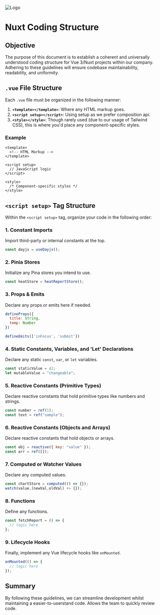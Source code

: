 
![Logo](https://images.squarespace-cdn.com/content/v1/5f29938650d18d61c97cc759/8fbe887d-3e80-454d-adbe-fb2d5e4b3df9/SmartWorkPlusLogo%28White%29%28NoSubtitle%29.png?format=110w)


# Nuxt Coding Structure

## Objective
The purpose of this document is to establish a coherent and universally understood coding structure for Vue 3/Nuxt projects within our company. Adhering to these guidelines will ensure codebase maintainability, readability, and uniformity.

## `.vue` File Structure
Each `.vue` file must be organized in the following manner:

1. **`<template></template>`**: Where any HTML markup goes.
2. **`<script setup></script>`**: Using setup as we prefer composition api.
3. **`<style></style>`**: Though rarely used (due to our usage of Tailwind CSS), this is where you'd place any component-specific styles.

### Example
```vue
<template>
  <!-- HTML Markup -->
</template>

<script setup>
  // JavaScript logic
</script>

<style>
  /* Component-specific styles */
</style>
```

## `<script setup>` Tag Structure
Within the `<script setup>` tag, organize your code in the following order:

### 1. Constant Imports
Import third-party or internal constants at the top.
```javascript
const dayjs = useDayjs();
```

### 2. Pinia Stores
Initialize any Pina stores you intend to use.
```javascript
const heatStore = heatReportStore();
```

### 3. Props & Emits
Declare any props or emits here if needed.
```javascript
defineProps({
  title: String,
  temp: Number
})

defineEmits(['inFocus', 'submit'])
```

### 4. Static Constants, Variables, and 'Let' Declarations
Declare any static `const`, `var`, or `let` variables.
```javascript
const staticValue = 42;
let mutableValue = "changeable";
```

### 5. Reactive Constants (Primitive Types)
Declare reactive constants that hold primitive types like numbers and strings.
```javascript
const number = ref(1);
const text = ref("sample");
```

### 6. Reactive Constants (Objects and Arrays)
Declare reactive constants that hold objects or arrays.
```javascript
const obj = reactive({ key: "value" });
const arr = ref([]);
```

### 7. Computed or Watcher Values
Declare any computed values.
```javascript
const chartStore = computed(() => {});
watch(value,(newVal,oldVal) +> {});
```

### 8. Functions
Define any functions.
```javascript
const fetchReport = () => {
  // logic here
};
```

### 9. Lifecycle Hooks
Finally, implement any Vue lifecycle hooks like `onMounted`.
```javascript
onMounted(() => {
  // logic here
});
```

## Summary
By following these guidelines, we can streamline development whilst maintaining a easier-to-userstand code. Allows the team to quickly review code.
